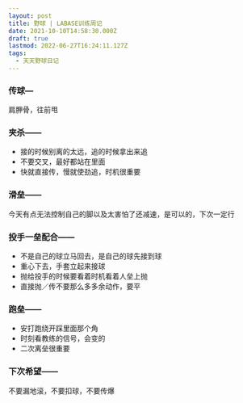```yaml
---
layout: post
title: 野球 | LABASE训练周记
date: 2021-10-10T14:58:30.000Z
draft: true
lastmod: 2022-06-27T16:24:11.127Z
tags:
  - 天天野球日记
---
```

### 传球—

肩胛骨，往前甩

### 夹杀——

- 接的时候别离的太远，追的时候拿出来追
- 不要交叉，最好都站在里面
- 快就直接传，慢就使劲追，时机很重要

### 滑垒——

今天有点无法控制自己的脚以及太害怕了还减速，是可以的，下次一定行

### 投手一垒配合——

- 不是自己的球立马回去，是自己的球先接到球
- 重心下去，手套立起来接球
- 抛给投手的时候要看着时机看着人垒上抛
- 直接抛／传不要那么多多余动作，要平

### 跑垒——

- 安打跑绕开踩里面那个角
- 时刻看教练的信号，会变的
- 二次离垒很重要

### 下次希望——

不要漏地滚，不要扣球，不要传爆
